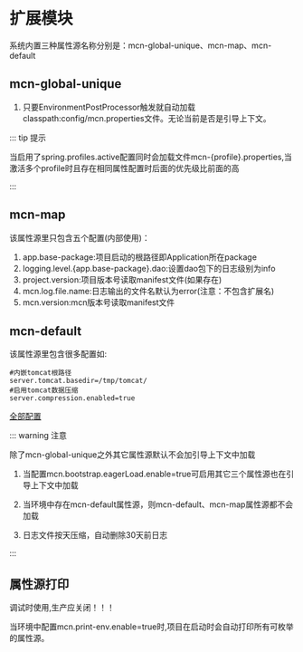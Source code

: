 # 扩展模块

系统内置三种属性源名称分别是：mcn-global-unique、mcn-map、mcn-default

## mcn-global-unique
1. 只要EnvironmentPostProcessor触发就自动加载classpath:config/mcn.properties文件。无论当前是否是引导上下文。

::: tip 提示

当启用了spring.profiles.active配置同时会加载文件mcn-{profile}.properties,当激活多个profile时且存在相同属性配置时后面的优先级比前面的高

:::

## mcn-map
该属性源里只包含五个配置(内部使用)：

1. app.base-package:项目启动的根路径即Application所在package
2. logging.level.{app.base-package}.dao:设置dao包下的日志级别为info
3. project.version:项目版本号读取manifest文件(如果存在)
4. mcn.log.file.name:日志输出的文件名默认为error(注意：不包含扩展名)
5. mcn.version:mcn版本号读取manifest文件

## mcn-default

该属性源里包含很多配置如:

```properties
#内嵌tomcat根路径
server.tomcat.basedir=/tmp/tomcat/
#启用tomcat数据压缩
server.compression.enabled=true

```
[全部配置](https://github.com/kse-music/mcn-boot-project/blob/master/mcn-boot-autoconfigure/src/main/java/cn/hiboot/mcn/autoconfigure/config/mcn-default.properties)

::: warning 注意

除了mcn-global-unique之外其它属性源默认不会加引导上下文中加载

1. 当配置mcn.bootstrap.eagerLoad.enable=true可启用其它三个属性源也在引导上下文中加载

2. 当环境中存在mcn-default属性源，则mcn-default、mcn-map属性源都不会加载

3. 日志文件按天压缩，自动删除30天前日志

:::

## 属性源打印

调试时使用,生产应关闭！！！

当环境中配置mcn.print-env.enable=true时,项目在启动时会自动打印所有可枚举的属性源。